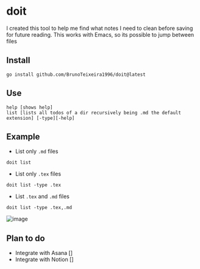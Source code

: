 # doit

I created this tool to help me find what notes I need to clean before saving for future reading.
This works with Emacs, so its possible to jump between files


## Install

```console
go install github.com/BrunoTeixeira1996/doit@latest
```

## Use

```console
help [shows help]
list [lists all todos of a dir recursively being .md the default extension] [-type][-help]
```

## Example

- List only `.md` files

```console
doit list
```

- List only `.tex` files

```console
doit list -type .tex
```
- List `.tex` and `.md` files

```console
doit list -type .tex,.md
```

![image](https://user-images.githubusercontent.com/12052283/148767490-3518e67b-d645-4144-b119-951162c6b0eb.png)


## Plan to do

- Integrate with Asana []
- Integrate with Notion []
